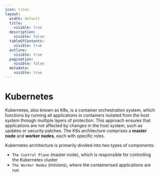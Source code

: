 ```yaml
---
icon: linux
layout:
  width: default
  title:
    visible: true
  description:
    visible: false
  tableOfContents:
    visible: true
  outline:
    visible: true
  pagination:
    visible: false
  metadata:
    visible: true
---
```


# Kubernetes

Kubernetes, also known as K8s, is a container orchestration system, which functions by running all applications in containers isolated from the host system through multiple layers of protection. This approach ensures that applications are not affected by changes in the host system, such as updates or security patches. The K8s architecture comprises a **master node** and **worker nodes**, each with specific roles.

Kubernetes architecture is primarily divided into two types of components:

* `The Control Plane` (master node), which is responsible for controlling the Kubernetes cluster
* `The Worker Nodes` (minions), where the containerised applications are run







